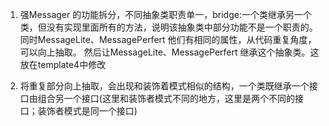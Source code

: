 1. 强Messager 的功能拆分，不同抽象类职责单一，bridge:一个类继承另一个类，但没有实现里面所有的方法，说明该抽象类中部分功能不是一个职责的。同时MessageLite、MessagePerfert 他们有相同的属性，从代码重复角度，可以向上抽取。
然后让MessageLite、MessagePerfert 继承这个抽象类。这放在template4中修改

2. 将重复部分向上抽取，会出现和装饰着模式相似的结构，一个类既继承一个接口由组合另一个接口(这里和装饰者模式不同的地方，这里是两个不同的接口；装饰者模式是同一个接口)